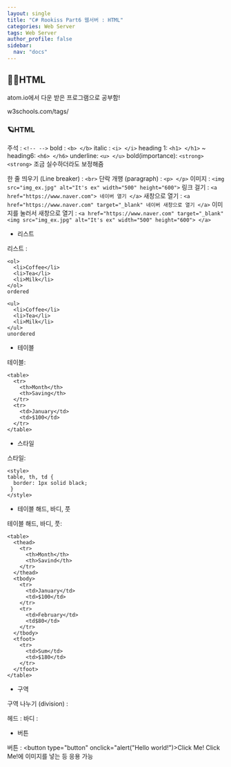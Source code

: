 ```yaml
---
layout: single
title: "C# Rookiss Part6 웹서버 : HTML"
categories: Web Server
tags: Web Server
author_profile: false
sidebar:
  nav: "docs"
---
```



## 🙇‍♀️HTML


atom.io에서 다운 받은 프로그램으로 공부함!

w3schools.com/tags/


### 🪐HTML


주석 : `<!-- -->`
bold : `<b> </b>`
italic : `<i> </i>`
heading 1: `<h1> </h1>` ~ heading6: `<h6> </h6>`
underline: `<u> </u>`
bold(importance): `<strong> <strong>`
조금 실수하더라도 보정해줌

한 줄 띄우기 (Line breaker) : `<br>`
단락 개행 (paragraph) : `<p> </p>`
이미지 : `<img src="img_ex.jpg" alt="It's ex" width="500" height="600">`
링크 걸기 : `<a href="https://www.naver.com"> 네이버 열기 </a>`
새창으로 열기 : `<a href="https://www.naver.com" target="_blank" 네이버 새창으로 열기 </a>`
이미지를 눌러서 새창으로 열기 : `<a href="https://www.naver.com" target="_blank" <img src="img_ex.jpg" alt="It's ex" width="500" height="600"> </a>`


  
* 리스트
  
  
리스트 : 
```
<ol>
  <li>Coffee</li>
  <li>Tea</li>
  <li>Milk</li>
</ol>
ordered

<ul>
  <li>Coffee</li>
  <li>Tea</li>
  <li>Milk</li>
</ul>
unordered
```

  
  
* 테이블
  
  
테이블:
```
<table>
  <tr>
    <th>Month</th>
    <th>Saving</th>
  </tr>
  <tr>
    <td>January</td>
    <td>$100</td>
  </tr>
</table>
```
  
  
* 스타일

  
스타일:
```
<style>
table, th, td {
  border: 1px solid black;
 }
</style>
```
 
  
* 테이블 해드, 바디, 풋
  
테이블 해드, 바디, 풋:
  
```
<table>
  <thead>
    <tr>
      <th>Month</th>
      <th>Savind</th>
    </tr>
  </thead>
  <tbody>
    <tr>
      <td>January</td>
      <td>$100</td>
    </tr>
    <tr>
      <td>February</td>
      <td$80</td>
    </tr>
  </tbody>
  <tfoot>
    <tr>
      <td>Sum</td>
      <td>$180</td>
    </tr>
  </tfoot>
</table>
```
 
 
* 구역


구역 나누기 (division) : <div> </div>
헤드 : <head> </head>
바디 :  <body> </body>



* 버튼


버튼 : <button type="button" onclick="alert("Hello world!")>Click Me! </button>
Click Me!에 이미지를 넣는 등 응용 가능
